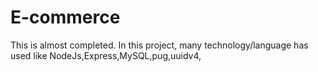 # E-commerce
This is almost completed. In this project, many technology/language has used like NodeJs,Express,MySQL,pug,uuidv4,

